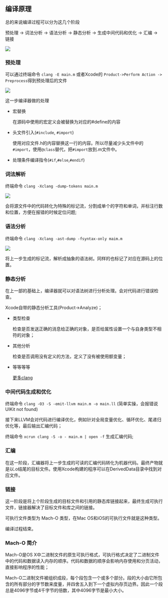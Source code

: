 ## 编译原理

总的来说编译过程可以分为这几个阶段

预处理 -> 词法分析 -> 语法分析 -> 静态分析 -> 生成中间代码和优化 -> 汇编 -> 链接

![](https://tva1.sinaimg.cn/large/006tNbRwgy1ga26t52jdqj30gw0il0u2.jpg)

### 预处理

可以通过终端命令 `clang -E main.m` 或者Xcode的 `Product->Perform Action -> Preprocess`得到预处理后的文件

![](https://tva1.sinaimg.cn/large/006tNbRwgy1ga241avtrvj30u00vajvi.jpg)

这一步编译器做的处理

* 宏替换

	在源码中使用的宏定义会被替换为对应的#define的内容
	
* 头文件引入(`#include`, `#import`)

	使用对应文件.h的内容替换这一行的内容。所以尽量减少头文件中的`#import`，使用`@class`替代，把`#import`放到.m文件中。
	
* 处理条件编译指令(`#if`,`#else`,`#endif`)

### 词法解析

终端命令 `clang -Xclang -dump-tokens main.m`

![](https://tva1.sinaimg.cn/large/006tNbRwgy1ga240ygjs7j30u014n47e.jpg)

会将源文件中的代码转化为特殊的标记流，分割成单个的字符和单词，并标注行数和位置，方便在报错的时候定位问题;

### 语法分析

终端命令 `clang -Xclang -ast-dump -fsyntax-only maim.m`

![](https://tva1.sinaimg.cn/large/006tNbRwgy1ga245nkbt2j310e0miq9f.jpg)

将上一步生成的标记流，解析成抽象的语法树。同样的也标记了对应在源码上的位置。

### 静态分析

在上一部的基础上，编译器就可以对语法树进行分析处理。会对代码进行错误检查。

Xcode自带的静态分析工具(Product->Analyze)；

* 类型检查

	检查是否发送正确的消息给正确的对象，是否给属性设置一个与自身类型不相符的对象；
	
* 其他分析

	检查是否调用没有定义的方法，定义了没有被使用额变量；
	
* 等等等等

	[更多clang](https://github.com/llvm-mirror/clang/tree/master/lib/StaticAnalyzer/Checkers)
	
### 中间代码生成和优化

终端命令 `clang -O3 -S -emit-llvm main.m -o main.ll` (简单实操，会报错说UIKit not found)

接下来LLVM会对代码进行编译优化，例如针对全局变量优化、循环优化、尾递归优化等，最后输出汇编代码；

终端命令 `xcrun clang -S -o - main.m | open -f` 生成汇编代码;

### 汇编

在这一阶段，汇编器将上一步生成的可读的汇编代码转化为机器代码。最终产物就是以.o结尾的目标文件。使用Xcode构建的程序可以在DerivedData目录中找到对应文件。

### 链接

这一阶段是将上个阶段生成的目标文件和引用的静态库链接起来，最终生成可执行文件，链接器解决了目标文件和库之间的链接。

可执行文件类型为 Mach-O 类型，在Mac OS和iOS的可执行文件就是这种类型。

编译过程结束。

### Mach-O 简介

Mach-O是OS X中二进制文件的原生可执行格式，可执行格式决定了二进制文件中的代码和数据读入内存的顺序。代码和数据的顺序会影响内存使用和分页活动，直接影响程序的性能；

Mach-O二进制文件被组织成段，每个段包含一个或多个部分。段的大小由它所包含的所有部分的字节数来度量，并四舍五入到下一个虚拟内存页边界。因此一个段总是4096字节或4千字节的倍数，其中4096字节是最小大小。

